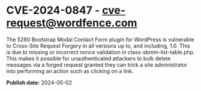 # CVE-2024-0847 - cve-request@wordfence.com

The 5280 Bootstrap Modal Contact Form plugin for WordPress is vulnerable to Cross-Site Request Forgery in all versions up to, and including, 1.0. This is due to missing or incorrect nonce validation in class-sbmm-list-table.php. This makes it possible for unauthenticated attackers to bulk delete messages via a forged request granted they can trick a site administrator into performing an action such as clicking on a link.

**Publish date:** 2024-05-02
